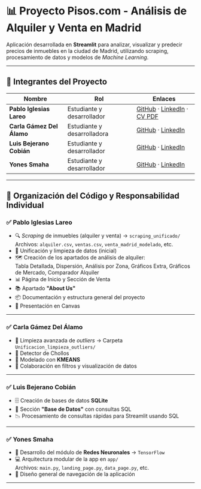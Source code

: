 # 📊 Proyecto Pisos.com - Análisis de Alquiler y Venta en Madrid

Aplicación desarrollada en **Streamlit** para analizar, visualizar y predecir precios de inmuebles en la ciudad de Madrid, utilizando scraping, procesamiento de datos y modelos de *Machine Learning*.

---

## 👥 Integrantes del Proyecto

| Nombre               | Rol                           | Enlaces               |
|----------------------|--------------------------------|------------------------|
| **Pablo Iglesias Lareo** | Estudiante y desarrollador     | [GitHub](#) · [LinkedIn](#) · [CV PDF](#) |
| **Carla Gámez Del Álamo** | Estudiante y desarrolladora    | [GitHub](#) · [LinkedIn](#) |
| **Luis Bejerano Cobián** | Estudiante y desarrollador     | [GitHub](#) · [LinkedIn](#) |
| **Yones Smaha**          | Estudiante y desarrollador     | [GitHub](#) · [LinkedIn](#) |

---

## 🧩 Organización del Código y Responsabilidad Individual

### ✅ **Pablo Iglesias Lareo**

- 🔍 *Scraping* de inmuebles (alquiler y venta) → `scraping_unificado/`  
  Archivos: `alquiler.csv`, `ventas.csv`, `venta_madrid_modelado`, etc.
- 🧹 Unificación y limpieza de datos (inicial)
- 🗺️ Creación de los apartados de análisis de alquiler:  
  Tabla Detallada, Dispersión, Análisis por Zona, Gráficos Extra, Gráficos de Mercado, Comparador Alquiler
- 📊 Página de Inicio y Sección de Venta
- 📚 Apartado **"About Us"**
- 📦 Documentación y estructura general del proyecto
- 🧾 Presentación en Canvas

---

### ✅ **Carla Gámez Del Álamo**

- 🧹 Limpieza avanzada de *outliers* → Carpeta `Unificacion_limpieza_outliers/`
- 🔎 Detector de Chollos
- 🔢 Modelado con **KMEANS**
- 🧠 Colaboración en filtros y visualización de datos

---

### ✅ **Luis Bejerano Cobián**

- 🗄️ Creación de bases de datos **SQLite**
- 📂 Sección **"Base de Datos"** con consultas SQL
- 📉 Procesamiento de consultas rápidas para Streamlit usando SQL

---

### ✅ **Yones Smaha**

- 🤖 Desarrollo del módulo de **Redes Neuronales** → `TensorFlow`
- 💻 Arquitectura modular de la app en `app/`  
  Archivos: `main.py`, `landing_page.py`, `data_page.py`, etc.
- 📐 Diseño general de navegación de la aplicación

---
